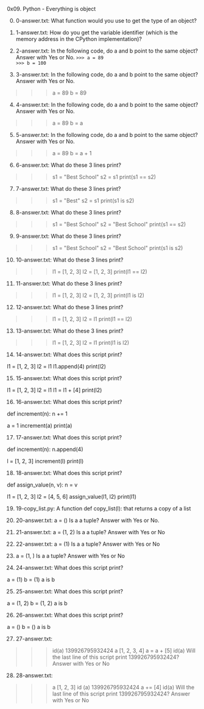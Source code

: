 0x09. Python - Everything is object

0. 0-answer.txt: What function would you use to get the type of an object?
1. 1-answer.txt: How do you get the variable identifier (which is the memory address in the CPython implementation)?
2. 2-answer.txt: In the following code, do a and b point to the same object? Answer with Yes or No.
`>>> a = 89`  
`>>> b = 100`

3. 3-answer.txt: In the following code, do a and b point to the same object? Answer with Yes or No.

>>> a = 89
>>> b = 89

4. 4-answer.txt: In the following code, do a and b point to the same object? Answer with Yes or No.

>>> a = 89
>>> b = a

5. 5-answer.txt: In the following code, do a and b point to the same object? Answer with Yes or No.

>>> a = 89
>>> b = a + 1

6. 6-answer.txt: What do these 3 lines print?

>>> s1 = "Best School"
>>> s2 = s1
>>> print(s1 == s2)

7. 7-answer.txt: What do these 3 lines print?

>>> s1 = "Best"
>>> s2 = s1
>>> print(s1 is s2)

8. 8-answer.txt: What do these 3 lines print?

>>> s1 = "Best School"
>>> s2 = "Best School"
>>> print(s1 == s2)

9. 9-answer.txt: What do these 3 lines print?

>>> s1 = "Best School"
>>> s2 = "Best School"
>>> print(s1 is s2)

10. 10-answer.txt: What do these 3 lines print?

>>> l1 = [1, 2, 3]
>>> l2 = [1, 2, 3] 
>>> print(l1 == l2)

11. 11-answer.txt: What do these 3 lines print?

>>> l1 = [1, 2, 3]
>>> l2 = [1, 2, 3] 
>>> print(l1 is l2)

12. 12-answer.txt: What do these 3 lines print?

>>> l1 = [1, 2, 3]
>>> l2 = l1
>>> print(l1 == l2)

13. 13-answer.txt: What do these 3 lines print?

>>> l1 = [1, 2, 3]
>>> l2 = l1
>>> print(l1 is l2)

14. 14-answer.txt: What does this script print?

l1 = [1, 2, 3]
l2 = l1
l1.append(4)
print(l2)

15. 15-answer.txt: What does this script print?

l1 = [1, 2, 3]
l2 = l1
l1 = l1 + [4]
print(l2)

16. 16-answer.txt: What does this script print?

def increment(n):
    n += 1

a = 1
increment(a)
print(a)

17. 17-answer.txt: What does this script print?

def increment(n):
    n.append(4)

l = [1, 2, 3]
increment(l)
print(l)

18. 18-answer.txt: What does this script print?

def assign_value(n, v):
    n = v

l1 = [1, 2, 3]
l2 = [4, 5, 6]
assign_value(l1, l2)
print(l1)

19. 19-copy_list.py: A function def copy_list(l): that returns a copy of a list
20. 20-answer.txt: a = ()
Is a a tuple? Answer with Yes or No.

21. 21-answer.txt: a = (1, 2)
Is a a tuple? Answer with Yes or No

22. 22-answer.txt: a = (1)
Is a a tuple? Answer with Yes or No

23. a = (1, )
Is a a tuple? Answer with Yes or No

24. 24-answer.txt: What does this script print?

a = (1)
b = (1)
a is b

25. 25-answer.txt: What does this script print?

a = (1, 2)
b = (1, 2)
a is b

26. 26-answer.txt: What does this script print?

a = ()
b = ()
a is b

27. 27-answer.txt:
>>> id(a)
139926795932424
>>> a
[1, 2, 3, 4]
>>> a = a + [5]
>>> id(a)
Will the last line of this script print 139926795932424? Answer with Yes or No

28. 28-answer.txt:
>>> a
[1, 2, 3]
>>> id (a)
139926795932424
>>> a += [4]
>>> id(a)
Will the last line of this script print 139926795932424? Answer with Yes or No